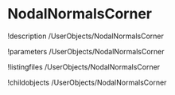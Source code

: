 <!-- MOOSE Documentation Stub: Remove this when content is added. -->

# NodalNormalsCorner
!description /UserObjects/NodalNormalsCorner

!parameters /UserObjects/NodalNormalsCorner

!listingfiles /UserObjects/NodalNormalsCorner

!childobjects /UserObjects/NodalNormalsCorner

